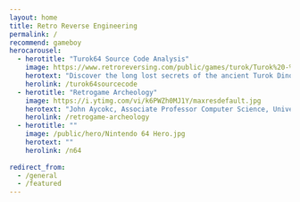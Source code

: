 ```yaml
---
layout: home
title: Retro Reverse Engineering
permalink: /
recommend: gameboy
herocarousel:
  - herotitle: "Turok64 Source Code Analysis"
    image: https://www.retroreversing.com/public/games/turok/Turok%20-%20Dinosaur%20Hunter%20(USA)%20(Rev%20B)%203D.png
    herotext: "Discover the long lost secrets of the ancient Turok Dinosaur Hunter Source Code for Nintendo 64 and PC"
    herolink: /turok64sourcecode
  - herotitle: "Retrogame Archeology"
    image: https://i.ytimg.com/vi/k6PWZh0MJ1Y/maxresdefault.jpg
    herotext: "John Aycokc, Associate Professor Computer Science, University of Calgary uses retrogame archeology to look under the hood of old games to uncover the clever tricks that make them tick. Learn about what retrogame archeology is (and isn't) and how old games are studied today."
    herolink: /retrogame-archeology
  - herotitle: ""
    image: /public/hero/Nintendo 64 Hero.jpg
    herotext: ""
    herolink: /n64  
    
redirect_from:
  - /general
  - /featured
---
```

